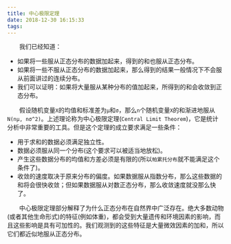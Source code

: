 ```yaml
---
title: 中心极限定理
date: 2018-12-30 16:15:33
tags:
---
```

&emsp;&emsp;我们已经知道：

- 如果将一些服从正态分布的数据加起来，得到的和也服从正态分布。
- 如果将一些不服从正态分布的数据加起来，那么得到的结果一般情况下不会服从前面讲过的连续分布。
- 我们可以证明：如果将大量服从某种分布的值加起来，所得到的和会收敛到正态分布。

&emsp;&emsp;假设随机变量`X`的均值和标准差为`μ`和`σ`，那么`n`个随机变量`X`的和渐进地服从`N(nμ, nσ^2)`。上述理论称为中心极限定理(`Central Limit Theorem`)，它是统计分析中非常重要的工具。但是这个定理的成立要求满足一些条件：

- 用于求和的数据必须满足独立性。
- 数据必须服从同一个分布(这个要求可以被适当地放松)。
- 产生这些数据分布的均值和方差必须是有限的(所以`帕累托分布`就不能满足这个条件了)。
- 收敛的速度取决于原来分布的偏度。如果数据服从指数分布，那么这些数据的和将会很快收敛；但如果数据服从对数正态分布，那么收敛速度就没那么快了。

&emsp;&emsp;中心极限定理部分解释了为什么正态分布在自然界中广泛存在。绝大多数动物(或者其他生命形式)的特征(例如体重)，都会受到大量遗传和环境因素的影响，而且这些影响是具有可加性的。我们观测到的这些特征是大量微效因素的加和，所以它们都近似地服从正态分布。
